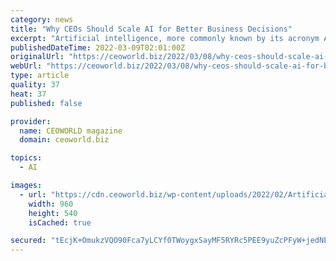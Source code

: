 ```yaml
---
category: news
title: "Why CEOs Should Scale AI for Better Business Decisions"
excerpt: "Artificial intelligence, more commonly known by its acronym AI, is now a technology that’s firmly rooted in businesses around the world. From more obvious examples like self-driving cars to data-driven sales platforms,"
publishedDateTime: 2022-03-09T02:01:00Z
originalUrl: "https://ceoworld.biz/2022/03/08/why-ceos-should-scale-ai-for-better-business-decisions/"
webUrl: "https://ceoworld.biz/2022/03/08/why-ceos-should-scale-ai-for-better-business-decisions/"
type: article
quality: 37
heat: 37
published: false

provider:
  name: CEOWORLD magazine
  domain: ceoworld.biz

topics:
  - AI

images:
  - url: "https://cdn.ceoworld.biz/wp-content/uploads/2022/02/Artificial-Intelligence.jpg"
    width: 960
    height: 540
    isCached: true

secured: "tEcjK+OmukzVQO90Fca7yLCYf0TWoygxSayMF5RYRc5PEE9yuZcPFyW+jedNErig0TaZbe9Cha7TYDRIm+IJ6/tqyJrAf8ArFNfZd+EhB2rue/a6I8S5p15IGxrEz2UfV3Q+bqPLRbhpKgI4C/Zr/GSf1+KJ+Nns6PKp6wxAi4e6Qno6VHjhnK+Q+LQrGb5Xvdo5j57Ic29Mls7hgkHWibJHoxN9Lc+3gANLIxfl/Y9eyh//3SfFUee0FHCvNeC3PWyuxXjiATE+9LbSGD0DcKcd57H3m7jL53jvl2JMT2WZBmdf0MNMx8TKue0lqQA2h45XoGCeyPatKmktgskTP5vA24hywkiM0J4ub+pUaho=;UVNN1KLJCj6gOFRK57nhRw=="
---
```



